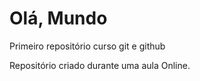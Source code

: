 # Olá, Mundo
 Primeiro repositório curso git e github

 Repositório criado durante uma aula Online.
